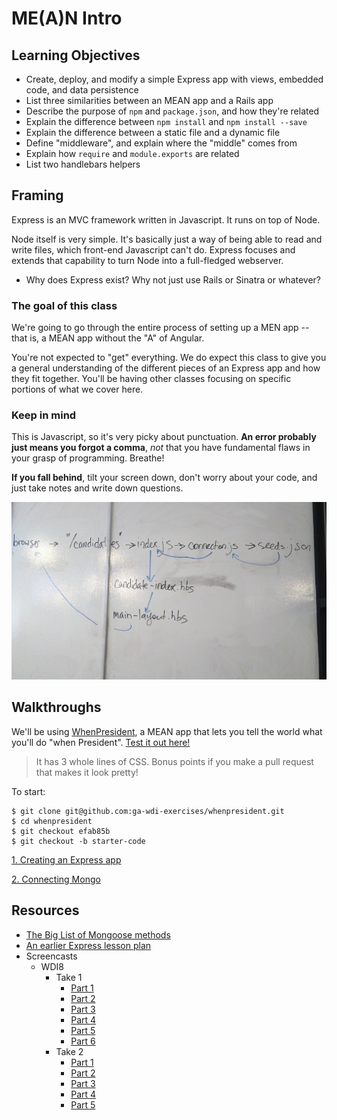 # ME(A)N Intro

## Learning Objectives

- Create, deploy, and modify a simple Express app with views, embedded code, and data persistence
- List three similarities between an MEAN app and a Rails app
- Describe the purpose of `npm` and `package.json`, and how they're related
- Explain the difference between `npm install` and `npm install --save`
- Explain the difference between a static file and a dynamic file
- Define "middleware", and explain where the "middle" comes from
- Explain how `require` and `module.exports` are related
- List two handlebars helpers

## Framing

Express is an MVC framework written in Javascript. It runs on top of Node.

Node itself is very simple. It's basically just a way of being able to read and write files, which front-end Javascript can't do. Express focuses and extends that capability to turn Node into a full-fledged webserver.

- Why does Express exist? Why not just use Rails or Sinatra or whatever?

### The goal of this class

We're going to go through the entire process of setting up a MEN app -- that is, a MEAN app without the "A" of Angular.

You're not expected to "get" everything. We do expect this class to give you a general understanding of the different pieces of an Express app and how they fit together. You'll be having other classes focusing on specific portions of what we cover here.

### Keep in mind

This is Javascript, so it's very picky about punctuation. **An error probably just means you forgot a comma**, *not* that you have fundamental flaws in your grasp of programming. Breathe!

**If you fall behind**, tilt your screen down, don't worry about your code, and just take notes and write down questions.

![#](images/express-diagram.jpg)

## Walkthroughs

We'll be using [WhenPresident](https://github.com/ga-wdi-exercises/whenpresident/commits/master), a MEAN app that lets you tell the world what you'll do "when President". [Test it out here!](https://whenpresident.herokuapp.com/)

> It has 3 whole lines of CSS. Bonus points if you make a pull request that makes it look pretty!

To start:

```
$ git clone git@github.com:ga-wdi-exercises/whenpresident.git
$ cd whenpresident
$ git checkout efab85b
$ git checkout -b starter-code
```

[1. Creating an Express app](1-creating-an-express-app.md)

[2. Connecting Mongo](2-connecting-mongo.md)

## Resources

- [The Big List of Mongoose methods](http://mongoosejs.com/docs/api.html)
- [An earlier Express lesson plan](https://github.com/ga-wdi-lessons/express-intro)
- Screencasts
  - WDI8
    - Take 1
      - [Part 1](https://youtu.be/i7gF0jIKYV0)
      - [Part 2](https://youtu.be/2_oWtEwR9ls)
      - [Part 3](https://youtu.be/huGXxXLo3Tc)
      - [Part 4](https://youtu.be/tWNbczMsnug)
      - [Part 5](https://youtu.be/RaRr1n8K2yU)
      - [Part 6](https://youtu.be/ddHtx5dbBD0)
    - Take 2
      - [Part 1](https://youtu.be/cH0gfO3W9Pc)
      - [Part 2](https://youtu.be/fzD_0AzYQEQ)
      - [Part 3](https://youtu.be/1Myb4VFF0D0)
      - [Part 4](https://youtu.be/jjyJuIjWO84)
      - [Part 5](https://youtu.be/cMudVdKCajY)
